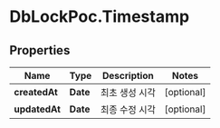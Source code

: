 # DbLockPoc.Timestamp

## Properties
Name | Type | Description | Notes
------------ | ------------- | ------------- | -------------
**createdAt** | **Date** | 최초 생성 시각 | [optional] 
**updatedAt** | **Date** | 최종 수정 시각 | [optional] 



